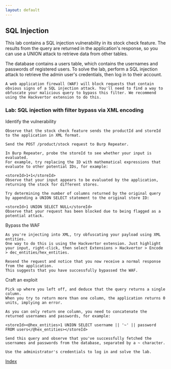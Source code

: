 ```yaml
---
layout: default
---
```



## SQL Injection

This lab contains a SQL injection vulnerability in its stock check feature. 
The results from the query are returned in the application's response, so you can use a UNION attack to retrieve data from other tables.

The database contains a users table, which contains the usernames and passwords of registered users. 
To solve the lab, perform a SQL injection attack to retrieve the admin user's credentials, then log in to their account.

`A web application firewall (WAF) will block requests that contain obvious signs of a SQL injection attack. You'll need to find a way to obfuscate your malicious query to bypass this filter. We recommend using the Hackvertor extension to do this.`

### Lab: SQL injection with filter bypass via XML encoding

Identify the vulnerability
```
Observe that the stock check feature sends the productId and storeId to the application in XML format.

Send the POST /product/stock request to Burp Repeater.

In Burp Repeater, probe the storeId to see whether your input is evaluated. 
For example, try replacing the ID with mathematical expressions that evaluate to other potential IDs, for example:

<storeId>1+1</storeId>
Observe that your input appears to be evaluated by the application, returning the stock for different stores.

Try determining the number of columns returned by the original query by appending a UNION SELECT statement to the original store ID:

<storeId>1 UNION SELECT NULL</storeId>
Observe that your request has been blocked due to being flagged as a potential attack.
```
Bypass the WAF
```
As you're injecting into XML, try obfuscating your payload using XML entities. 
One way to do this is using the Hackvertor extension. Just highlight your input, right-click, then select Extensions > Hackvertor > Encode > dec_entities/hex_entities.

Resend the request and notice that you now receive a normal response from the application. 
This suggests that you have successfully bypassed the WAF.
```
Craft an exploit
```
Pick up where you left off, and deduce that the query returns a single column. 
When you try to return more than one column, the application returns 0 units, implying an error.

As you can only return one column, you need to concatenate the returned usernames and passwords, for example:

<storeId><@hex_entities>1 UNION SELECT username || '~' || password FROM users</@hex_entities></storeId>

Send this query and observe that you've successfully fetched the usernames and passwords from the database, separated by a ~ character.

Use the administrator's credentials to log in and solve the lab.
```

[Index](../index.html)